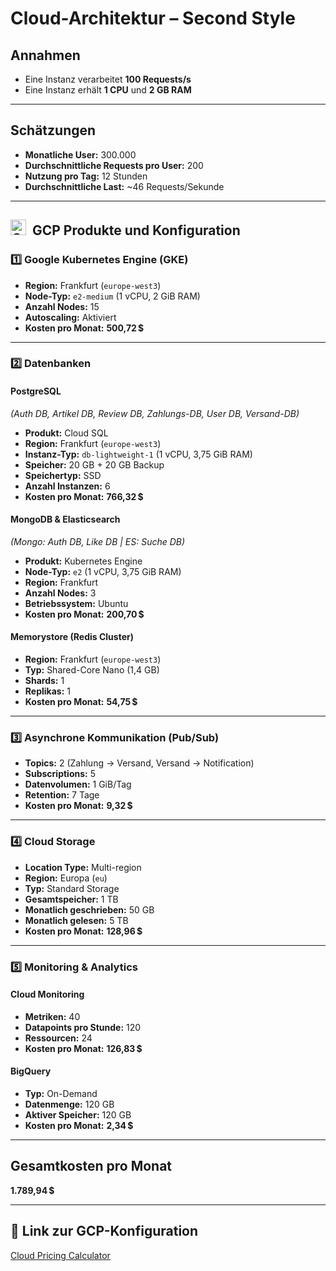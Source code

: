 #  Cloud-Architektur – Second Style

##  Annahmen

- Eine Instanz verarbeitet **100 Requests/s**
- Eine Instanz erhält **1 CPU** und **2 GB RAM**

---

##  Schätzungen

- **Monatliche User:** 300.000  
- **Durchschnittliche Requests pro User:** 200  
- **Nutzung pro Tag:** 12 Stunden  
- **Durchschnittliche Last:** ~46 Requests/Sekunde

---


##   <img src="https://static-00.iconduck.com/assets.00/google-cloud-icon-2048x1646-7admxejz.png" alt="Google Cloud" width="25">&nbsp;  GCP Produkte und Konfiguration

### 1️⃣ Google Kubernetes Engine (GKE)

- **Region:** Frankfurt (`europe-west3`)  
- **Node-Typ:** `e2-medium` (1 vCPU, 2 GiB RAM)  
- **Anzahl Nodes:** 15  
- **Autoscaling:** Aktiviert  
- **Kosten pro Monat:** **500,72 $**

---

### 2️⃣ Datenbanken

#### PostgreSQL  
*(Auth DB, Artikel DB, Review DB, Zahlungs-DB, User DB, Versand-DB)*

- **Produkt:** Cloud SQL  
- **Region:** Frankfurt (`europe-west3`)  
- **Instanz-Typ:** `db-lightweight-1` (1 vCPU, 3,75 GiB RAM)  
- **Speicher:** 20 GB + 20 GB Backup  
- **Speichertyp:** SSD  
- **Anzahl Instanzen:** 6  
- **Kosten pro Monat:** **766,32 $**

#### MongoDB & Elasticsearch  
*(Mongo: Auth DB, Like DB | ES: Suche DB)*

- **Produkt:** Kubernetes Engine  
- **Node-Typ:** `e2` (1 vCPU, 3,75 GiB RAM)  
- **Region:** Frankfurt  
- **Anzahl Nodes:** 3  
- **Betriebssystem:** Ubuntu  
- **Kosten pro Monat:** **200,70 $**

#### Memorystore (Redis Cluster)

- **Region:** Frankfurt (`europe-west3`)  
- **Typ:** Shared-Core Nano (1,4 GB)  
- **Shards:** 1  
- **Replikas:** 1  
- **Kosten pro Monat:** **54,75 $**

---

### 3️⃣ Asynchrone Kommunikation (Pub/Sub)

- **Topics:** 2 (Zahlung → Versand, Versand → Notification)  
- **Subscriptions:** 5  
- **Datenvolumen:** 1 GiB/Tag  
- **Retention:** 7 Tage  
- **Kosten pro Monat:** **9,32 $**

---

### 4️⃣ Cloud Storage

- **Location Type:** Multi-region  
- **Region:** Europa (`eu`)  
- **Typ:** Standard Storage  
- **Gesamtspeicher:** 1 TB  
- **Monatlich geschrieben:** 50 GB  
- **Monatlich gelesen:** 5 TB  
- **Kosten pro Monat:** **128,96 $**

---

### 5️⃣ Monitoring & Analytics

#### Cloud Monitoring

- **Metriken:** 40  
- **Datapoints pro Stunde:** 120  
- **Ressourcen:** 24  
- **Kosten pro Monat:** **126,83 $**

#### BigQuery

- **Typ:** On-Demand  
- **Datenmenge:** 120 GB  
- **Aktiver Speicher:** 120 GB  
- **Kosten pro Monat:** **2,34 $**

---

## Gesamtkosten pro Monat

**1.789,94 $**

---

## 🔗 Link zur GCP-Konfiguration

[Cloud Pricing Calculator](https://cloud.google.com/products/calculator?dl=CjhDaVE1WkRZMk16TmtOeTB5WXpFeUxUUmpZVEF0T0RBME1DMWpaREF6WlRJM1lqQXpOR1FRQVE9PRAPGiQxQ0RDQTNGNi04NTlELTQ1MTMtQjhCRS1DNTM1RDYzNTEyNUI)
